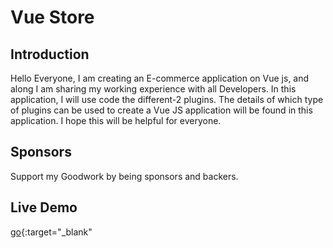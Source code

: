 # Vue Store

## Introduction

Hello Everyone, I am creating an E-commerce application on Vue js, and along I am sharing my working experience with all Developers. In this application, I will use code the different-2 plugins. The details of which type of plugins can be used to create a Vue JS application will be found in this application. I hope this will be helpful for everyone.


## Sponsors
Support my Goodwork by being sponsors and backers.

## Live Demo

[go](https://vuejs.jswebsolutions.in/){:target="_blank"




 



